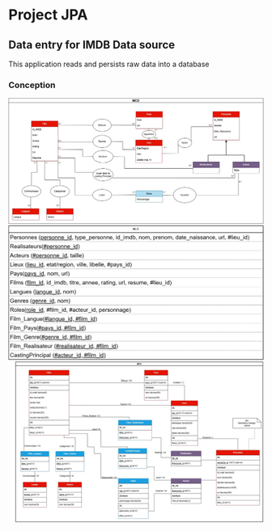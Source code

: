 # Project JPA
## Data entry for IMDB Data source

This application reads and persists raw data into a database 

### Conception 

![MCD](./conception/Projet_JPA_Film-MCD.jpg)
![MLD](./conception/Projet_JPA_Film-MLD.jpg)
![MPD](./conception/Projet_JPA_Film-MPD.jpg)